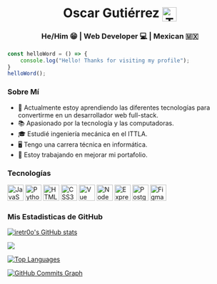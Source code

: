 <h1 align="center">Oscar Gutiérrez <a href="https://twitter.com/iRetr0o"><img align="center" src="https://raw.githubusercontent.com/rahuldkjain/github-profile-readme-generator/master/src/images/icons/Social/twitter.svg" alt="Twitter" height="32" width="32"></a></h1>

<h3 align="center">He/Him 😁 | Web Developer 💻 | Mexican 🇲🇽</h3>

```javascript
const helloWord = () => {
    console.log("Hello! Thanks for visiting my profile");
}
helloWord();
```

### Sobre Mí

- 🌱 Actualmente estoy aprendiendo las diferentes tecnologías para convertirme en un desarrollador web full-stack.
- 📚 Apasionado por la tecnología y las computadoras.
- 🎓 Estudié ingeniería mecánica en el ITTLA.
- 🖥 Tengo una carrera técnica en informática.
- 📂 Estoy trabajando en mejorar mi portafolio.

<h3 align="left">Tecnologías</h3>

<p align="left">
<a href="https://developer.mozilla.org/en-US/docs/Web/JavaScript" target="_blank" rel="noreferrer"><img src="https://raw.githubusercontent.com/danielcranney/readme-generator/main/public/icons/skills/javascript-colored.svg" width="36" height="36" alt="JavaScript" /></a>
<a href="https://www.python.org/" target="_blank" rel="noreferrer"><img src="https://raw.githubusercontent.com/danielcranney/readme-generator/main/public/icons/skills/python-colored.svg" width="36" height="36" alt="Python" /></a>
<a href="https://developer.mozilla.org/en-US/docs/Glossary/HTML5" target="_blank" rel="noreferrer"><img src="https://raw.githubusercontent.com/danielcranney/readme-generator/main/public/icons/skills/html5-colored.svg" width="36" height="36" alt="HTML5" /></a>
<a href="https://www.w3.org/TR/CSS/#css" target="_blank" rel="noreferrer"><img src="https://raw.githubusercontent.com/danielcranney/readme-generator/main/public/icons/skills/css3-colored.svg" width="36" height="36" alt="CSS3" /></a>
<a href="https://vuejs.org/" target="_blank" rel="noreferrer"><img src="https://raw.githubusercontent.com/danielcranney/readme-generator/main/public/icons/skills/vuejs-colored.svg" width="36" height="36" alt="Vue" /></a>
<a href="https://nodejs.org/en/" target="_blank" rel="noreferrer"><img src="https://raw.githubusercontent.com/danielcranney/readme-generator/main/public/icons/skills/nodejs-colored.svg" width="36" height="36" alt="NodeJS" /></a>
<a href="https://expressjs.com/" target="_blank" rel="noreferrer"><img src="https://raw.githubusercontent.com/danielcranney/readme-generator/main/public/icons/skills/express-colored.svg" width="36" height="36" alt="Express" /></a>
<a href="https://www.postgresql.org/" target="_blank" rel="noreferrer"><img src="https://raw.githubusercontent.com/danielcranney/readme-generator/main/public/icons/skills/postgresql-colored.svg" width="36" height="36" alt="PostgreSQL" /></a>
<a href="https://www.figma.com/" target="_blank" rel="noreferrer"><img src="https://raw.githubusercontent.com/danielcranney/readme-generator/main/public/icons/skills/figma-colored.svg" width="36" height="36" alt="Figma" /></a>
</p>

### Mis Estadisticas de GitHub

<a href="http://www.github.com/iretr0o"><img src="https://github-readme-stats.vercel.app/api?username=iretr0o&show_icons=true&hide=&count_private=true&title_color=84cc16&text_color=ffffff&icon_color=facc15&bg_color=000000&hide_border=true&show_icons=true" alt="iretr0o's GitHub stats" /></a>

<a href="http://www.github.com/iretr0o"><img src="https://github-readme-streak-stats.herokuapp.com/?user=iretr0o&stroke=ffffff&background=000000&ring=84cc16&fire=84cc16&currStreakNum=ffffff&currStreakLabel=84cc16&sideNums=ffffff&sideLabels=ffffff&dates=ffffff&hide_border=true" /></a>

<a href="https://github.com/iretr0o" align="left"><img src="https://github-readme-stats.vercel.app/api/top-langs/?username=iretr0o&langs_count=10&title_color=84cc16&text_color=ffffff&icon_color=facc15&bg_color=000000&hide_border=true&locale=en&custom_title=Top%20%Languages" alt="Top Languages" /></a>

<a href="http://www.github.com/iretr0o"><img src="https://activity-graph.herokuapp.com/graph?username=iretr0o&bg_color=000000&color=ffffff&line=facc15&point=ffffff&area_color=000000&area=true&hide_border=true&custom_title=GitHub%20Commits%20Graph" alt="GitHub Commits Graph" /></a>

<!--
**iRetr0o/iRetr0o** is a ✨ _special_ ✨ repository because its `README.md` (this file) appears on your GitHub profile.

Here are some ideas to get you started:

- 🔭 I’m currently working on ...
- 🌱 I’m currently learning ...
- 👯 I’m looking to collaborate on ...
- 🤔 I’m looking for help with ...
- 💬 Ask me about ...
- 📫 How to reach me: ...
- 😄 Pronouns: ...
- ⚡ Fun fact: ...
-->

